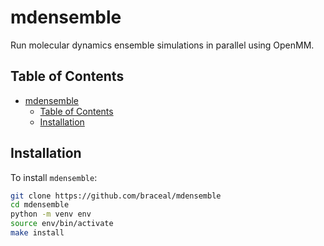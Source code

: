 # mdensemble

Run molecular dynamics ensemble simulations in parallel using OpenMM.

## Table of Contents
- [mdensemble](#mdensemble)
  - [Table of Contents](#table-of-contents)
  - [Installation](#installation)

## Installation

To install `mdensemble`:
```bash
git clone https://github.com/braceal/mdensemble
cd mdensemble
python -m venv env
source env/bin/activate
make install
```
